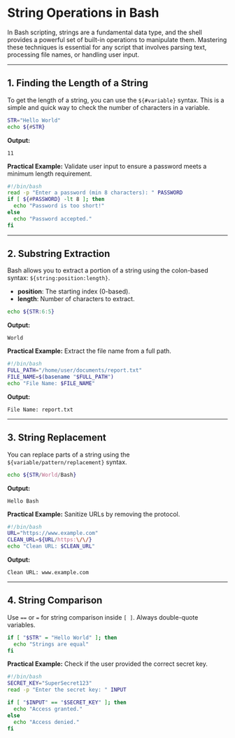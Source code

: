 # String Operations in Bash

In Bash scripting, strings are a fundamental data type, and the shell provides a powerful set of built-in operations to manipulate them. Mastering these techniques is essential for any script that involves parsing text, processing file names, or handling user input.

---

## 1. Finding the Length of a String

To get the length of a string, you can use the `${#variable}` syntax. This is a simple and quick way to check the number of characters in a variable.

```bash
STR="Hello World"
echo ${#STR}
```

**Output:**

```
11
```

**Practical Example:** Validate user input to ensure a password meets a minimum length requirement.

```bash
#!/bin/bash
read -p "Enter a password (min 8 characters): " PASSWORD
if [ ${#PASSWORD} -lt 8 ]; then
  echo "Password is too short!"
else
  echo "Password accepted."
fi
```

---

## 2. Substring Extraction

Bash allows you to extract a portion of a string using the colon-based syntax: `${string:position:length}`.

* **position**: The starting index (0-based).
* **length**: Number of characters to extract.

```bash
echo ${STR:6:5}
```

**Output:**

```
World
```

**Practical Example:** Extract the file name from a full path.

```bash
#!/bin/bash
FULL_PATH="/home/user/documents/report.txt"
FILE_NAME=$(basename "$FULL_PATH")
echo "File Name: $FILE_NAME"
```

**Output:**

```
File Name: report.txt
```

---

## 3. String Replacement

You can replace parts of a string using the `${variable/pattern/replacement}` syntax.

```bash
echo ${STR/World/Bash}
```

**Output:**

```
Hello Bash
```

**Practical Example:** Sanitize URLs by removing the protocol.

```bash
#!/bin/bash
URL="https://www.example.com"
CLEAN_URL=${URL/https:\/\/}
echo "Clean URL: $CLEAN_URL"
```

**Output:**

```
Clean URL: www.example.com
```

---

## 4. String Comparison

Use `==` or `=` for string comparison inside `[ ]`. Always double-quote variables.

```bash
if [ "$STR" = "Hello World" ]; then
  echo "Strings are equal"
fi
```

**Practical Example:** Check if the user provided the correct secret key.

```bash
#!/bin/bash
SECRET_KEY="SuperSecret123"
read -p "Enter the secret key: " INPUT

if [ "$INPUT" == "$SECRET_KEY" ]; then
  echo "Access granted."
else
  echo "Access denied."
fi
```
